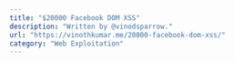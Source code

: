 ```yaml
---
title: "$20000 Facebook DOM XSS"
description: "Written by @vinodsparrow."
url: "https://vinothkumar.me/20000-facebook-dom-xss/"
category: "Web Exploitation"
---
```

